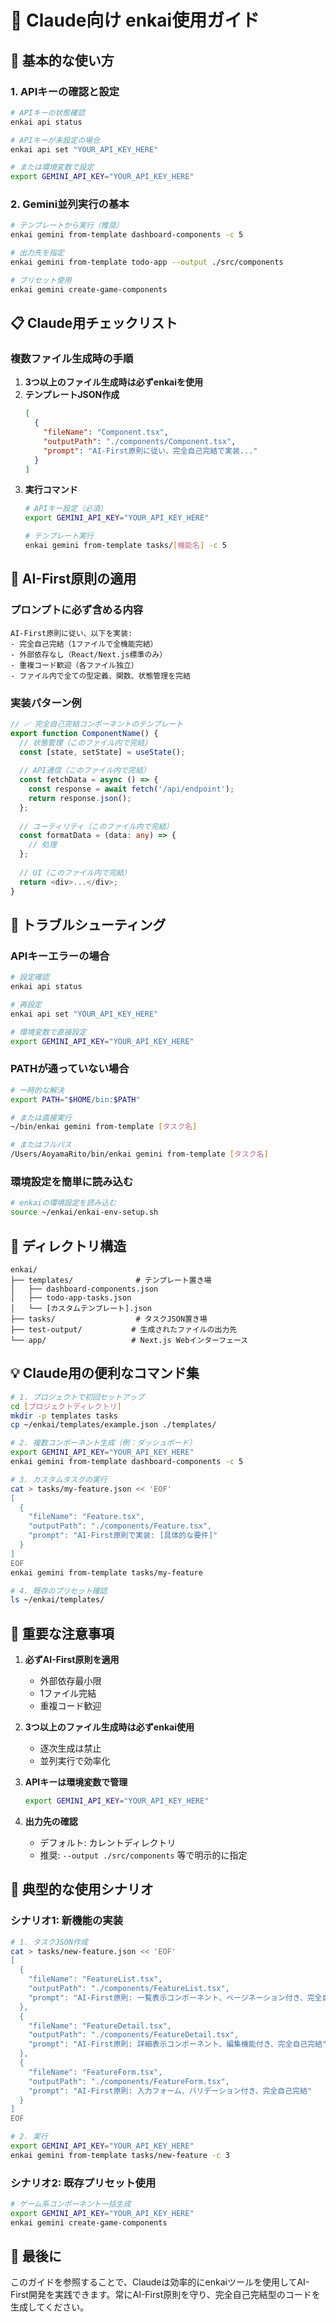 # 🤖 Claude向け enkai使用ガイド

## 🚀 基本的な使い方

### 1. APIキーの確認と設定
```bash
# APIキーの状態確認
enkai api status

# APIキーが未設定の場合
enkai api set "YOUR_API_KEY_HERE"

# または環境変数で設定
export GEMINI_API_KEY="YOUR_API_KEY_HERE"
```

### 2. Gemini並列実行の基本
```bash
# テンプレートから実行（推奨）
enkai gemini from-template dashboard-components -c 5

# 出力先を指定
enkai gemini from-template todo-app --output ./src/components

# プリセット使用
enkai gemini create-game-components
```

## 📋 Claude用チェックリスト

### 複数ファイル生成時の手順
1. **3つ以上のファイル生成時は必ずenkaiを使用**
2. **テンプレートJSON作成**
   ```json
   [
     {
       "fileName": "Component.tsx",
       "outputPath": "./components/Component.tsx", 
       "prompt": "AI-First原則に従い、完全自己完結で実装..."
     }
   ]
   ```
3. **実行コマンド**
   ```bash
   # APIキー設定（必須）
   export GEMINI_API_KEY="YOUR_API_KEY_HERE"
   
   # テンプレート実行
   enkai gemini from-template tasks/[機能名] -c 5
   ```

## 🎯 AI-First原則の適用

### プロンプトに必ず含める内容
```
AI-First原則に従い、以下を実装:
- 完全自己完結（1ファイルで全機能完結）
- 外部依存なし（React/Next.js標準のみ）
- 重複コード歓迎（各ファイル独立）
- ファイル内で全ての型定義、関数、状態管理を完結
```

### 実装パターン例
```typescript
// ✅ 完全自己完結コンポーネントのテンプレート
export function ComponentName() {
  // 状態管理（このファイル内で完結）
  const [state, setState] = useState();
  
  // API通信（このファイル内で完結）
  const fetchData = async () => {
    const response = await fetch('/api/endpoint');
    return response.json();
  };
  
  // ユーティリティ（このファイル内で完結）
  const formatData = (data: any) => {
    // 処理
  };
  
  // UI（このファイル内で完結）
  return <div>...</div>;
}
```

## 🔧 トラブルシューティング

### APIキーエラーの場合
```bash
# 設定確認
enkai api status

# 再設定
enkai api set "YOUR_API_KEY_HERE"

# 環境変数で直接設定
export GEMINI_API_KEY="YOUR_API_KEY_HERE"
```

### PATHが通っていない場合
```bash
# 一時的な解決
export PATH="$HOME/bin:$PATH"

# または直接実行
~/bin/enkai gemini from-template [タスク名]

# またはフルパス
/Users/AoyamaRito/bin/enkai gemini from-template [タスク名]
```

### 環境設定を簡単に読み込む
```bash
# enkaiの環境設定を読み込む
source ~/enkai/enkai-env-setup.sh
```

## 📁 ディレクトリ構造

```
enkai/
├── templates/              # テンプレート置き場
│   ├── dashboard-components.json
│   ├── todo-app-tasks.json
│   └── [カスタムテンプレート].json
├── tasks/                  # タスクJSON置き場
├── test-output/           # 生成されたファイルの出力先
└── app/                   # Next.js Webインターフェース
```

## 💡 Claude用の便利なコマンド集

```bash
# 1. プロジェクトで初回セットアップ
cd [プロジェクトディレクトリ]
mkdir -p templates tasks
cp ~/enkai/templates/example.json ./templates/

# 2. 複数コンポーネント生成（例：ダッシュボード）
export GEMINI_API_KEY="YOUR_API_KEY_HERE"
enkai gemini from-template dashboard-components -c 5

# 3. カスタムタスクの実行
cat > tasks/my-feature.json << 'EOF'
[
  {
    "fileName": "Feature.tsx",
    "outputPath": "./components/Feature.tsx",
    "prompt": "AI-First原則で実装: [具体的な要件]"
  }
]
EOF
enkai gemini from-template tasks/my-feature

# 4. 既存のプリセット確認
ls ~/enkai/templates/
```

## 🚨 重要な注意事項

1. **必ずAI-First原則を適用**
   - 外部依存最小限
   - 1ファイル完結
   - 重複コード歓迎

2. **3つ以上のファイル生成時は必ずenkai使用**
   - 逐次生成は禁止
   - 並列実行で効率化

3. **APIキーは環境変数で管理**
   ```bash
   export GEMINI_API_KEY="YOUR_API_KEY_HERE"
   ```

4. **出力先の確認**
   - デフォルト: カレントディレクトリ
   - 推奨: `--output ./src/components` 等で明示的に指定

## 🎯 典型的な使用シナリオ

### シナリオ1: 新機能の実装
```bash
# 1. タスクJSON作成
cat > tasks/new-feature.json << 'EOF'
[
  {
    "fileName": "FeatureList.tsx",
    "outputPath": "./components/FeatureList.tsx",
    "prompt": "AI-First原則: 一覧表示コンポーネント、ページネーション付き、完全自己完結"
  },
  {
    "fileName": "FeatureDetail.tsx",
    "outputPath": "./components/FeatureDetail.tsx", 
    "prompt": "AI-First原則: 詳細表示コンポーネント、編集機能付き、完全自己完結"
  },
  {
    "fileName": "FeatureForm.tsx",
    "outputPath": "./components/FeatureForm.tsx",
    "prompt": "AI-First原則: 入力フォーム、バリデーション付き、完全自己完結"
  }
]
EOF

# 2. 実行
export GEMINI_API_KEY="YOUR_API_KEY_HERE"
enkai gemini from-template tasks/new-feature -c 3
```

### シナリオ2: 既存プリセット使用
```bash
# ゲーム系コンポーネント一括生成
export GEMINI_API_KEY="YOUR_API_KEY_HERE"
enkai gemini create-game-components
```

## 📝 最後に

このガイドを参照することで、Claudeは効率的にenkaiツールを使用してAI-First開発を実践できます。常にAI-First原則を守り、完全自己完結型のコードを生成してください。
